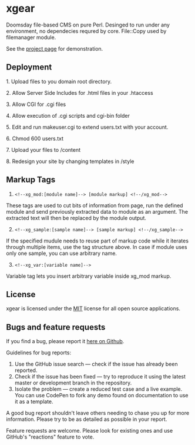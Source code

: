 # xgear
Doomsday file-based CMS on pure Perl. 
Desinged to run under any environment, no dependecies requred by core.
File::Copy used by filemanager module.

See the [project page](http://code.pta.ru/xgear) for demonstration.

## Deployment

1\.  Upload files to you domain root directory.

2\.  Allow Server Side Includes for .html files in your .htaccess

3\.  Allow CGI for .cgi files

4\.  Allow execution of .cgi scripts and cgi-bin folder

5\.  Edit and run makeuser.cgi to extend users.txt with your account. 

6\.  Chmod 600 users.txt

7\.  Upload your files to /content

8\.  Redesign your site by changing templates in /style

## Markup Tags

1. ``` <!--xg_mod:[module name]--> [module markup] <!--/xg_mod--> ```

  These tags are used to cut bits of information from page, run the defined module
  and send previously extracted data to module as an argument. The extracted text 
  will then be replaced by the module output.
	
2. ``` <!--xg_sample:[sample name]--> [sample markup] <!--/xg_sample--> ```

  If the specified mudule needs to reuse part of markup code while it iterates 
  through multiple items, use the tag structure above. In case if module uses 
  only one sample, you can use arbitrary name.
  
3. ``` <!--xg_var:[variable name]--> ```
	
  Variable tag lets you insert arbitrary variable inside xg_mod markup.

## License

xgear is licensed under the [MIT](https://www.mit-license.org/) license for all open source applications.

## Bugs and feature requests

If you find a bug, please report it [here on Github](https://github.com/xyhtac/xgear/issues).

Guidelines for bug reports:

1. Use the GitHub issue search — check if the issue has already been reported.
2. Check if the issue has been fixed — try to reproduce it using the latest master or development branch in the repository.
3. Isolate the problem — create a reduced test case and a live example. You can use CodePen to fork any demo found on documentation to use it as a template.

A good bug report shouldn't leave others needing to chase you up for more information.
Please try to be as detailed as possible in your report.

Feature requests are welcome. Please look for existing ones and use GitHub's "reactions" feature to vote.
